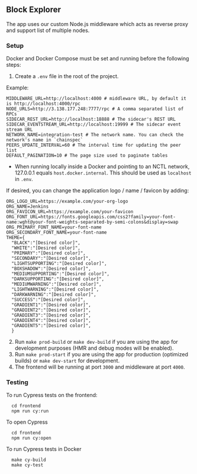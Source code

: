 ## Block Explorer

The app uses our custom Node.js middleware which acts as reverse proxy and support list of multiple nodes.

### Setup

Docker and Docker Compose must be set and running before the following steps:

1. Create a `.env` file in the root of the project.

Example:
```
MIDDLEWARE_URL=http://localhost:4000 # middleware URL, by default it is http://localhost:4000/rpc
NODE_URLS=http://3.138.177.248:7777/rpc # A comma separated list of RPCs
SIDECAR_REST_URL=http://localhost:18888 # The sidecar's REST URL
SIDECAR_EVENTSTREAM_URL=http://localhost:19999 # The sidecar event stream URL
NETWORK_NAME=integration-test # The network name. You can check the network's name in `chainspec`
PEERS_UPDATE_INTERVAL=60 # The interval time for updating the peer list
DEFAULT_PAGINATION=10 # The page size used to paginate tables
```

* When running locally inside a Docker and pointing to an NCTL network, 127.0.0.1 equals `host.docker.internal`. This should be used as `localhost` in `.env`.

If desired, you can change the application logo / name / favicon by adding:

```
ORG_LOGO_URL=https://example.com/your-org-logo
ORG_NAME=Jenkins
ORG_FAVICON_URL=https://example.com/your-favicon
ORG_FONT_URL=https://fonts.googleapis.com/css2?family=your-font-name:wght@your-font-weights-separated-by-semi-colons&display=swap
ORG_PRIMARY_FONT_NAME=your-font-name
ORG_SECONDARY_FONT_NAME=your-font-name
THEME={
  "BLACK":"[Desired color]",
  "WHITE":"[Desired color]",
  "PRIMARY":"[Desired color]",
  "SECONDARY":"[Desired color]",
  "LIGHTSUPPORTING":"[Desired color]",
  "BOXSHADOW":"[Desired color]",
  "MEDIUMSUPPORTING":"[Desired color]",
  "DARKSUPPORTING":"[Desired color]",
  "MEDIUMWARNING":"[Desired color]",
  "LIGHTWARNING":"[Desired color]",
  "DARKWARNING":"[Desired color]",
  "SUCCESS":"[Desired color]",
  "GRADIENT1":"[Desired color]",
  "GRADIENT2":"[Desired color]",
  "GRADIENT3":"[Desired color]",
  "GRADIENT4":"[Desired color]",
  "GRADIENT5":"[Desired color]",
  }
```

2. Run `make prod-build` or `make dev-build` if you are using the app for development purposes (HMR and debug modes will be enabled).
3. Run `make prod-start` if you are using the app for production (optimized builds) or `make dev-start` for development. 
4. The frontend will be running at port `3000` and middleware at port `4000`.

### Testing
To run Cypress tests on the frontend:
```
  cd frontend
  npm run cy:run
```

To open Cypress
```
  cd frontend
  npm run cy:open
```

To run Cypress tests in Docker
```
  make cy-build
  make cy-test
```
